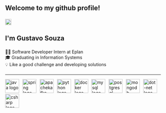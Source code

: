 <h2 align="left">Welcome to my github profile!</h2>

###

<div align="left">
  <a href="https://www.linkedin.com/in/gustavosouzaoliveira03/" target="_blank">
    <img src="https://img.shields.io/static/v1?message=LinkedIn&logo=linkedin&label=&color=0077B5&logoColor=white&labelColor=&style=for-the-badge" height="20" alt="linkedin logo"  />
  </a>
</div>

###

<h2 align="left">I'm Gustavo Souza</h2>

###

<p align="left">👩‍💻 Software Developer Intern at Eplan  <br>🎓 Graduating in Information Systems  <br>💡 Like a good challenge and developing solutions</p>

###

---

<div align="left">
  <img src="https://skillicons.dev/icons?i=java" height="45" alt="java logo"  />
  <img width="3" />
  <img src="https://skillicons.dev/icons?i=spring" height="45" alt="spring logo"  />
  <img width="3" />
  <img src="https://skillicons.dev/icons?i=kafka" height="45" alt="apachekafka logo"  />
  <img width="3" />
  <img src="https://skillicons.dev/icons?i=py" height="45" alt="python logo"  />
  <img width="3" />
  <img src="https://skillicons.dev/icons?i=docker" height="45" alt="docker logo"  />
  <img width="3" />
  <img src="https://skillicons.dev/icons?i=mysql" height="45" alt="mysql logo"  />
  <img width="3" />
  <img src="https://skillicons.dev/icons?i=postgres" height="45" alt="postgresql logo"  />
  <img width="3" />
  <img src="https://skillicons.dev/icons?i=mongodb" height="45" alt="mongodb logo"  />
  <img width="3" />
  <img src="https://skillicons.dev/icons?i=dotnet" height="45" alt="dot-net logo"  />
  <img width="3" />
  <img src="https://skillicons.dev/icons?i=cs" height="45" alt="csharp logo"  />
</div>
